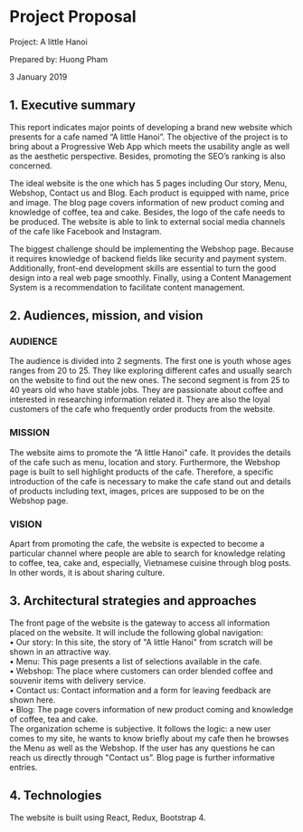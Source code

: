 # Project Proposal

Project: A little Hanoi

Prepared by: Huong Pham	

3 January 2019

## 1. Executive summary

This report indicates major points of developing a brand new website which presents for a cafe named “A little Hanoi”. The objective of the project is to bring about a Progressive Web App which meets the usability angle as well as the aesthetic perspective. Besides, promoting the SEO’s ranking is also concerned.

The ideal website is the one which has 5 pages including Our story, Menu, Webshop, Contact us and Blog. Each product is equipped with name, price and image. The blog page covers information of new product coming and knowledge of coffee, tea and cake. Besides, the logo of the cafe needs to be produced. The website is able to link to external social media channels of the cafe like Facebook and Instagram.

The biggest challenge should be implementing the Webshop page. Because it requires knowledge of backend fields like security and payment system. Additionally, front-end development skills are essential to turn the good design into a real web page smoothly. Finally, using a Content Management System is a recommendation to facilitate content management.

## 2. Audiences, mission, and vision

### AUDIENCE
The audience is divided into 2 segments. The first one is youth whose ages ranges from 20 to 25. They like exploring different cafes and usually search on the website to find out the new ones. The second segment is from 25 to 40 years old who have stable jobs. They are passionate about coffee and interested in researching information related it. They are also the loyal customers of the cafe who frequently order products from the website.

### MISSION
The website aims to promote the “A little Hanoi" cafe. It provides the details of the cafe such as menu, location and story. Furthermore, the Webshop page is built to sell highlight products of the cafe. Therefore, a specific introduction of the cafe is necessary to make the cafe stand out and details of products including text, images, prices are supposed to be on the Webshop page.

### VISION
Apart from promoting the cafe, the website is expected to become a particular channel where people are able to search for knowledge relating to coffee, tea, cake and, especially, Vietnamese cuisine through blog posts. In other words, it is about sharing culture.


## 3. Architectural strategies and approaches

The front page of the website is the gateway to access all information placed on the website. It will include the following global navigation:  
• Our story: In this site, the story of "A little Hanoi" from scratch will be shown in an attractive way.  
• Menu: This page presents a list of selections available in the cafe.  
• Webshop: The place where customers can order blended coffee and souvenir items with delivery service.  
• Contact us: Contact information and a form for leaving feedback are shown here.  
• Blog: The page covers information of new product coming and knowledge of coffee, tea and cake.  
The organization scheme is subjective. It follows the logic: a new user comes to my site, he wants to know briefly about my cafe then he browses the Menu as well as the Webshop. If the user has any questions he can reach us directly through "Contact us”. Blog page is further informative entries.

## 4. Technologies 

The website is built using React, Redux, Bootstrap 4.



